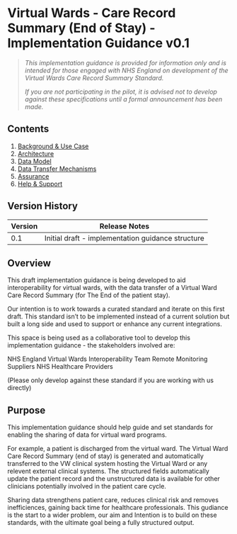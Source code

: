 # Virtual Wards - Care Record Summary (End of Stay) - Implementation Guidance v0.1

> *This implementation guidance is provided for information only and is intended for those engaged with NHS England on development of the Virtual Wards Care Record Summary Standard.* 
>
> *If you are not participating in the pilot, it is advised not to develop against these specifications until a formal announcement has been made.*


## Contents

1. [Background & Use Case](/1_Background.md)
2. [Architecture](/2_Architecture.md)
3. [Data Model](/3_Data_Model.md)
4. [Data Transfer Mechanisms](/4_Data_Transfer_Mechanisms.md)
5. [Assurance](/5_Assurance.md)
6. [Help & Support](/6_Support.md)

## Version History


|Version|Release Notes|
|--------------|-------------|
|0.1|Initial draft - implementation guidance structure|

## Overview

This draft implementation guidance is being developed to aid interoperability for virtual wards, with the data transfer of a Virtual Ward Care Record Summary (for The End of the patient stay).

Our intention is to work towards a curated standard and iterate on this first draft. This standard isn’t to be implemented instead of a current solution but built a long side and used to support or enhance any current integrations.

This space is being used as a collaborative tool to develop this implementation guidance - the stakeholders involved are:

NHS England Virtual Wards Interoperability Team
Remote Monitoring Suppliers
NHS Healthcare Providers

(Please only develop against these standard if you are working with us directly)

## Purpose

This implementation guidance should help guide and set standards for enabling the sharing of data for virtual ward programs.

For example, a patient is discharged from the virtual ward. The Virtual Ward Care Record Summary (end of stay) is generated and automatically transferred to the VW clinical system hosting the Virtual Ward or any relevent external clinical systems. The structured fields automatically update the patient record and the unstructured data is available for other clinicians potentially involved in the patient care cycle.

Sharing data strengthens patient care, reduces clinical risk and removes inefficiences, gaining back time for healthcare professionals. This gudiance is the start to a wider problem, our aim and Intention is to build on these standards, with the ultimate goal being a fully structured output.
